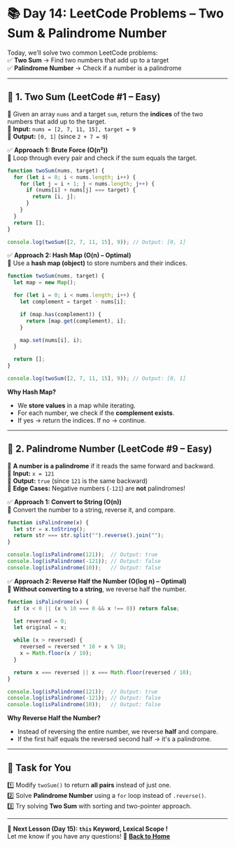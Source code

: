 # **📚 Day 14: LeetCode Problems – Two Sum & Palindrome Number**  

Today, we’ll solve two common LeetCode problems:  
✅ **Two Sum** → Find two numbers that add up to a target  
✅ **Palindrome Number** → Check if a number is a palindrome  

---

## **🔹 1. Two Sum (LeetCode #1 – Easy)**  
📌 Given an array `nums` and a target `sum`, return the **indices** of the two numbers that add up to the target.  
📌 **Input:** `nums = [2, 7, 11, 15], target = 9`  
📌 **Output:** `[0, 1]` (since `2 + 7 = 9`)  

✅ **Approach 1: Brute Force (O(n²))**  
🔹 Loop through every pair and check if the sum equals the target.  
```js
function twoSum(nums, target) {
  for (let i = 0; i < nums.length; i++) {
    for (let j = i + 1; j < nums.length; j++) {
      if (nums[i] + nums[j] === target) {
        return [i, j];
      }
    }
  }
  return [];
}

console.log(twoSum([2, 7, 11, 15], 9)); // Output: [0, 1]
```

✅ **Approach 2: Hash Map (O(n) – Optimal)**  
🔹 Use a **hash map (object)** to store numbers and their indices.  
```js
function twoSum(nums, target) {
  let map = new Map();

  for (let i = 0; i < nums.length; i++) {
    let complement = target - nums[i];

    if (map.has(complement)) {
      return [map.get(complement), i];
    }

    map.set(nums[i], i);
  }

  return [];
}

console.log(twoSum([2, 7, 11, 15], 9)); // Output: [0, 1]
```
**Why Hash Map?**  
- We **store values** in a map while iterating.  
- For each number, we check if the **complement exists**.  
- If yes → return the indices. If no → continue.  

---

## **🔹 2. Palindrome Number (LeetCode #9 – Easy)**  
📌 **A number is a palindrome** if it reads the same forward and backward.  
📌 **Input:** `x = 121`  
📌 **Output:** `true` (since `121` is the same backward)  
📌 **Edge Cases:** Negative numbers (`-121`) are **not** palindromes!  

✅ **Approach 1: Convert to String (O(n))**  
🔹 Convert the number to a string, reverse it, and compare.  
```js
function isPalindrome(x) {
  let str = x.toString();
  return str === str.split("").reverse().join("");
}

console.log(isPalindrome(121));  // Output: true
console.log(isPalindrome(-121)); // Output: false
console.log(isPalindrome(10));   // Output: false
```

✅ **Approach 2: Reverse Half the Number (O(log n) – Optimal)**  
🔹 **Without converting to a string**, we reverse half the number.  
```js
function isPalindrome(x) {
  if (x < 0 || (x % 10 === 0 && x !== 0)) return false; 

  let reversed = 0;
  let original = x;

  while (x > reversed) {
    reversed = reversed * 10 + x % 10;
    x = Math.floor(x / 10);
  }

  return x === reversed || x === Math.floor(reversed / 10);
}

console.log(isPalindrome(121));  // Output: true
console.log(isPalindrome(-121)); // Output: false
console.log(isPalindrome(10));   // Output: false
```
**Why Reverse Half the Number?**  
- Instead of reversing the entire number, we reverse **half** and compare.  
- If the first half equals the reversed second half → it's a palindrome.  

---

## **📝 Task for You**  
1️⃣ Modify `twoSum()` to return **all pairs** instead of just one.  
2️⃣ Solve **Palindrome Number** using a `for` loop instead of `.reverse()`.  
3️⃣ Try solving **Two Sum** with sorting and two-pointer approach.  

---

🎯 **Next Lesson (Day 15): `this` Keyword, Lexical Scope !**  
Let me know if you have any questions! 🚀
[**Back to Home**](../../../)
